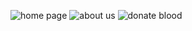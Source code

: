 ![home page](https://github.com/Monica-3/blood-bank/assets/101280403/f9de7e3b-32fe-4f6f-b4ad-9e10ef3e0cde)
![about us](https://github.com/Monica-3/blood-bank/assets/101280403/e81b71a3-6d06-426f-a49c-79bdbfcc9fb7)
![donate blood](https://github.com/Monica-3/blood-bank/assets/101280403/b3f8606d-57df-4410-b1ff-14ca30b867ac)

